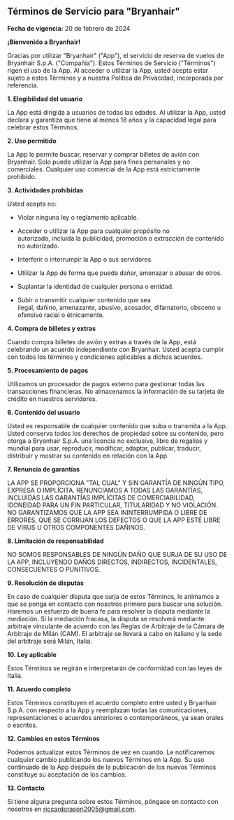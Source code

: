 Términos de Servicio para "Bryanhair"
-------------------------------------

**Fecha de vigencia:** 20 de febrero de 2024

**¡Bienvenido a Bryanhair!**

Gracias por utilizar "Bryanhair" ("App"), el servicio de reserva de vuelos de Bryanhair S.p.A. ("Compañía"). Estos Términos de Servicio ("Términos") rigen el uso de la App. Al acceder o utilizar la App, usted acepta estar sujeto a estos Términos y a nuestra Política de Privacidad, incorporada por referencia.

**1\. Elegibilidad del usuario**

La App está dirigida a usuarios de todas las edades. Al utilizar la App, usted declara y garantiza que tiene al menos 18 años y la capacidad legal para celebrar estos Términos.

**2\. Uso permitido**

La App le permite buscar, reservar y comprar billetes de avión con Bryanhair. Solo puede utilizar la App para fines personales y no comerciales. Cualquier uso comercial de la App está estrictamente prohibido.

**3\. Actividades prohibidas**

Usted acepta no:

*   Violar ninguna ley o reglamento aplicable.
    
*   Acceder o utilizar la App para cualquier propósito no autorizado, incluida la publicidad, promoción o extracción de contenido no autorizado.
    
*   Interferir o interrumpir la App o sus servidores.
    
*   Utilizar la App de forma que pueda dañar, amenazar o abusar de otros.
    
*   Suplantar la identidad de cualquier persona o entidad.
    
*   Subir o transmitir cualquier contenido que sea ilegal, dañino, amenazante, abusivo, acosador, difamatorio, obsceno u ofensivo racial o étnicamente.
    

**4\. Compra de billetes y extras**

Cuando compra billetes de avión y extras a través de la App, está celebrando un acuerdo independiente con Bryanhair. Usted acepta cumplir con todos los términos y condiciones aplicables a dichos acuerdos.

**5\. Procesamiento de pagos**

Utilizamos un procesador de pagos externo para gestionar todas las transacciones financieras. No almacenamos la información de su tarjeta de crédito en nuestros servidores.

**6\. Contenido del usuario**

Usted es responsable de cualquier contenido que suba o transmita a la App. Usted conserva todos los derechos de propiedad sobre su contenido, pero otorga a Bryanhair S.p.A. una licencia no exclusiva, libre de regalías y mundial para usar, reproducir, modificar, adaptar, publicar, traducir, distribuir y mostrar su contenido en relación con la App.

**7\. Renuncia de garantías**

LA APP SE PROPORCIONA "TAL CUAL" Y SIN GARANTÍA DE NINGÚN TIPO, EXPRESA O IMPLÍCITA. RENUNCIAMOS A TODAS LAS GARANTÍAS, INCLUIDAS LAS GARANTÍAS IMPLÍCITAS DE COMERCIABILIDAD, IDONEIDAD PARA UN FIN PARTICULAR, TITULARIDAD Y NO VIOLACIÓN. NO GARANTIZAMOS QUE LA APP SEA ININTERRUMPIDA O LIBRE DE ERRORES, QUE SE CORRIJAN LOS DEFECTOS O QUE LA APP ESTÉ LIBRE DE VIRUS U OTROS COMPONENTES DAÑINOS.

**8\. Limitación de responsabilidad**

NO SOMOS RESPONSABLES DE NINGÚN DAÑO QUE SURJA DE SU USO DE LA APP, INCLUYENDO DAÑOS DIRECTOS, INDIRECTOS, INCIDENTALES, CONSECUENTES O PUNITIVOS.

**9\. Resolución de disputas**

En caso de cualquier disputa que surja de estos Términos, le animamos a que se ponga en contacto con nosotros primero para buscar una solución. Haremos un esfuerzo de buena fe para resolver la disputa mediante la mediación. Si la mediación fracasa, la disputa se resolverá mediante arbitraje vinculante de acuerdo con las Reglas de Arbitraje de la Cámara de Arbitraje de Milán (CAM). El arbitraje se llevará a cabo en italiano y la sede del arbitraje será Milán, Italia.

**10\. Ley aplicable**

Estos Términos se regirán e interpretarán de conformidad con las leyes de Italia.

**11\. Acuerdo completo**

Estos Términos constituyen el acuerdo completo entre usted y Bryanhair S.p.A. con respecto a la App y reemplazan todas las comunicaciones, representaciones o acuerdos anteriores o contemporáneos, ya sean orales o escritos.

**12\. Cambios en estos Términos**

Podemos actualizar estos Términos de vez en cuando. Le notificaremos cualquier cambio publicando los nuevos Términos en la App. Su uso continuado de la App después de la publicación de los nuevos Términos constituye su aceptación de los cambios.

**13\. Contacto**

Si tiene alguna pregunta sobre estos Términos, póngase en contacto con nosotros en riccardorasori2005@gmail.com.